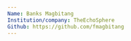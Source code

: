 ```yaml
---
Name: Banks Magbitang
Institution/company: TheEchoSphere
Github: https://github.com/fmagbitang
---
```

